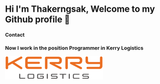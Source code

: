 # Hi I'm Thakerngsak, Welcome to my Github profile 👋

### Contact



### Now I work in the position Programmer in Kerry Logistics 
![Employee data](Img/logo.png?raw=true "Login")
<!--### This project I'm Develop  
### Project Ksync
> I came to do the part  Inventory report page, Login page and Upload & download file report page 
### General Information
> - Search Inbound Report
> - Search Outbound Report 
> - Search Inventory Report
> - Upload & Download File Report  -->
<!-- ### Screenshots
![Employee data](Img/Log.png?raw=true "Login")
![Employee data](Img/in.png?raw=true "Intake")
![Employee data](Img/out.png?raw=true "Outtake")
![Employee data](Img/inventory.png?raw=true "Inventory")
![Employee data](Img/report.png?raw=true "Report") -->
<!--
**thakerngsakdd/thakerngsakdd** is a ✨ _special_ ✨ repository because its `README.md` (this file) appears on your GitHub profile.

Here are some ideas to get you started:

- 🔭 I’m currently working on ...
- 🌱 I’m currently learning ...
- 👯 I’m looking to collaborate on ...
- 🤔 I’m looking for help with ...
- 💬 Ask me about ...
- 📫 How to reach me: ...
- 😄 Pronouns: ...
- ⚡ Fun fact: ...
-->
